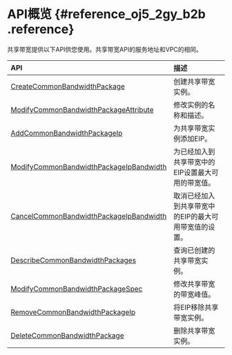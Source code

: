 # API概览 {#reference_oj5_2gy_b2b .reference}

共享带宽提供以下API供您使用。共享带宽API的服务地址和VPC的相同。

|API|描述|
|:--|:-|
| [CreateCommonBandwidthPackage](../../../../cn.zh-CN/API参考/共享带宽/CreateCommonBandwidthPackage.md#) |创建共享带宽实例。|
| [ModifyCommonBandwidthPackageAttribute](../../../../cn.zh-CN/API参考/共享带宽/ModifyCommonBandwidthPackageAttribute.md#) |修改实例的名称和描述。|
| [AddCommonBandwidthPackageIp](../../../../cn.zh-CN/API参考/共享带宽/AddCommonBandwidthPackageIp.md#) |为共享带宽实例添加EIP。|
| [ModifyCommonBandwidthPackageIpBandwidth](../../../../cn.zh-CN/API参考/共享带宽/ModifyCommonBandwidthPackageIpBandwidth.md#) |为已经加入到共享带宽中的EIP设置最大可用的带宽值。|
| [CancelCommonBandwidthPackageIpBandwidth](../../../../cn.zh-CN/API参考/共享带宽/CancelCommonBandwidthPackageIpBandwidth.md#) |取消已经加入到共享带宽中的EIP的最大可用带宽值的设置。|
| [DescribeCommonBandwidthPackages](../../../../cn.zh-CN/API参考/共享带宽/DescribeCommonBandwidthPackages.md#) |查询已创建的共享带宽实例。|
| [ModifyCommonBandwidthPackageSpec](../../../../cn.zh-CN/API参考/共享带宽/ModifyCommonBandwidthPackageSpec.md#) |修改共享带宽的带宽峰值。|
| [RemoveCommonBandwidthPackageIp](../../../../cn.zh-CN/API参考/共享带宽/RemoveCommonBandwidthPackageIp.md#) |将EIP移除共享带宽实例。|
| [DeleteCommonBandwidthPackage](../../../../cn.zh-CN/API参考/共享带宽/DeleteCommonBandwidthPackage.md#) |删除共享带宽实例。|

